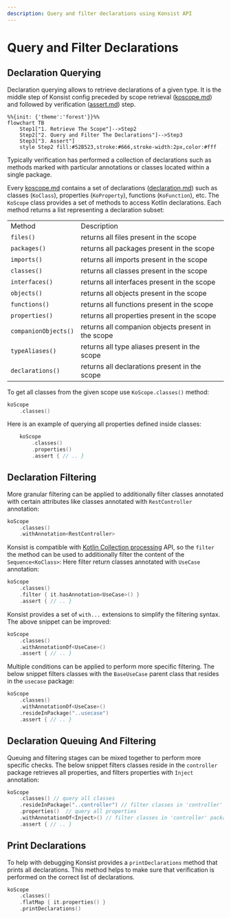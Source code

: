 ```yaml
---
description: Query and filter declarations using Konsist API
---
```


# Query and Filter Declarations

## Declaration Querying

Declaration querying allows to retrieve declarations of a given type. It is the middle step of Konsist config preceded by scope retrieval ([koscope.md](koscope.md "mention")) and followed by verification ([assert.md](assert.md "mention")) step.

```mermaid
%%{init: {'theme':'forest'}}%%
flowchart TB
    Step1["1. Retrieve The Scope"]-->Step2
    Step2["2. Query and Filter The Declarations"]-->Step3
    Step3["3. Assert"]
    style Step2 fill:#52B523,stroke:#666,stroke-width:2px,color:#fff
```

Typically verification has performed a collection of declarations such as methods marked with particular annotations or classes located within a single package.

Every [koscope.md](koscope.md "mention") contains a set of declarations ([declaration.md](declaration.md "mention")) such as classes (`KoClass`), properties (`KoProperty`), functions (`KoFunction`), etc. The `KoScope` class provides a set of methods to access Kotlin declarations. Each method returns a list representing a declaration subset:

|                      |                                                    |
| -------------------- | -------------------------------------------------- |
| Method               | Description                                        |
| `files()`            | returns all files present in the scope             |
| `packages()`         | returns all packages present in the scope          |
| `imports()`          | returns all imports present in the scope           |
| `classes()`          | returns all classes present in the scope           |
| `interfaces()`       | returns all interfaces present in the scope        |
| `objects()`          | returns all objects present in the scope           |
| `functions()`        | returns all functions present in the scope         |
| `properties()`       | returns all properties present in the scope        |
| `companionObjects()` | returns all companion objects present in the scope |
| `typeAliases()`      | returns all type aliases present in the scope      |
| `declarations()`     | returns all declarations present in the scope      |

To get all classes from the given scope use `KoScope.classes()` method:

```kotlin
koScope
    .classes()

```

Here is an example of querying all properties defined inside classes:

```kotlin
    koScope
        .classes()
        .properties()
        .assert { // .. }
```

## Declaration Filtering

More granular filtering can be applied to additionally filter classes annotated with certain attributes like classes annotated with `RestController` annotation:

```kotlin
koScope
    .classes()
    .withAnnotation<RestController>
```

Konsist is compatible with [Kotlin Collection processing](https://kotlinlang.org/docs/collections-overview.html#list) API, so the `filter` the method can be used to additionally filter the content of the `Sequence<KoClass>`: Here filter return classes annotated with `UseCase` annotation:

```kotlin
koScope
    .classes()
    .filter { it.hasAnnotation<UseCase>() }
    .assert { // .. }
```

Konsist provides a set of `with...` extensions to simplify the filtering syntax. The above snippet can be improved:

```kotlin
koScope
    .classes()
    .withAnnotationOf<UseCase>()
    .assert { // .. }
```

Multiple conditions can be applied to perform more specific filtering. The below snippet filters classes with the `BaseUseCase` parent class that resides in the `usecase` package:&#x20;

```kotlin
koScope
    .classes()
    .withAnnotationOf<UseCase>()
    .resideInPackage("..usecase")
    .assert { // .. }
```

## Declaration Queuing And Filtering

Queuing and filtering stages can be mixed together to perform more specific checks. The below snippet filters classes reside in the `controller` package retrieves all properties, and filters properties with `Inject` annotation:

```kotlin
koScope
    .classes() // query all classes
    .resideInPackage("..controller") // filter classes in 'controller' package
    .properties()  // query all properties
    .withAnnotationOf<Inject>() // filter classes in 'controller' package
    .assert { // .. }
```

## Print Declarations

To help with debugging Konsist provides a `printDeclarations` method that prints all declarations. This method helps to make sure that verification is performed on the correct list of declarations.

```kotlin
koScope
    .classes()
    .flatMap { it.properties() }
    .printDeclarations()
```
